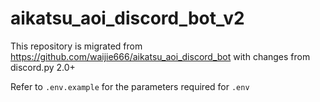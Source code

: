 # aikatsu_aoi_discord_bot_v2

This repository is migrated from https://github.com/waijie666/aikatsu_aoi_discord_bot with changes from discord.py 2.0+

Refer to `.env.example` for the parameters required for `.env`

